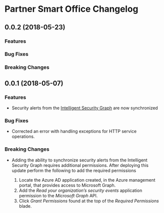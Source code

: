 # Partner Smart Office Changelog

## 0.0.2 (2018-05-23)

### Features

### Bug Fixes

### Breaking Changes

## 0.0.1 (2018-05-07)

### Features

* Security alerts from the [Intelligent Security Graph](https://www.microsoft.com/en-us/security/intelligence-security-api) are now synchronized

### Bug Fixes

* Corrected an error with handling exceptions for HTTP service operations.

### Breaking Changes

* Adding the ability to synchronize security alerts from the Intelligent Security Graph requires additional permissions. After deploying this update perform the following to add the required permissions

    1. Locate the Azure AD application created, in the Azure management portal, that provides access to Microsoft Graph.
    2. Add the *Read your organization’s security events* application permission to the *Microsoft Graph* API.
    3. Click *Grant Permissions* found at the top of the *Required Permissions* blade.